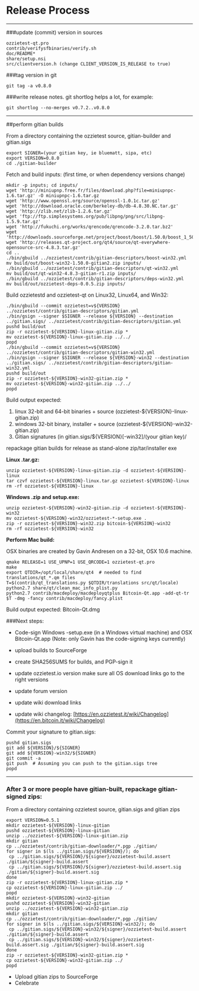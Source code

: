 Release Process
====================

* * *

###update (commit) version in sources


	ozzietest-qt.pro
	contrib/verifysfbinaries/verify.sh
	doc/README*
	share/setup.nsi
	src/clientversion.h (change CLIENT_VERSION_IS_RELEASE to true)

###tag version in git

	git tag -a v0.8.0

###write release notes. git shortlog helps a lot, for example:

	git shortlog --no-merges v0.7.2..v0.8.0

* * *

##perform gitian builds

 From a directory containing the ozzietest source, gitian-builder and gitian.sigs
  
	export SIGNER=(your gitian key, ie bluematt, sipa, etc)
	export VERSION=0.8.0
	cd ./gitian-builder

 Fetch and build inputs: (first time, or when dependency versions change)

	mkdir -p inputs; cd inputs/
	wget 'http://miniupnp.free.fr/files/download.php?file=miniupnpc-1.6.tar.gz' -O miniupnpc-1.6.tar.gz
	wget 'http://www.openssl.org/source/openssl-1.0.1c.tar.gz'
	wget 'http://download.oracle.com/berkeley-db/db-4.8.30.NC.tar.gz'
	wget 'http://zlib.net/zlib-1.2.6.tar.gz'
	wget 'ftp://ftp.simplesystems.org/pub/libpng/png/src/libpng-1.5.9.tar.gz'
	wget 'http://fukuchi.org/works/qrencode/qrencode-3.2.0.tar.bz2'
	wget 'http://downloads.sourceforge.net/project/boost/boost/1.50.0/boost_1_50_0.tar.bz2'
	wget 'http://releases.qt-project.org/qt4/source/qt-everywhere-opensource-src-4.8.3.tar.gz'
	cd ..
	./bin/gbuild ../ozzietest/contrib/gitian-descriptors/boost-win32.yml
	mv build/out/boost-win32-1.50.0-gitian2.zip inputs/
	./bin/gbuild ../ozzietest/contrib/gitian-descriptors/qt-win32.yml
	mv build/out/qt-win32-4.8.3-gitian-r1.zip inputs/
	./bin/gbuild ../ozzietest/contrib/gitian-descriptors/deps-win32.yml
	mv build/out/ozzietest-deps-0.0.5.zip inputs/

 Build ozzietestd and ozzietest-qt on Linux32, Linux64, and Win32:
  
	./bin/gbuild --commit ozzietest=v${VERSION} ../ozzietest/contrib/gitian-descriptors/gitian.yml
	./bin/gsign --signer $SIGNER --release ${VERSION} --destination ../gitian.sigs/ ../ozzietest/contrib/gitian-descriptors/gitian.yml
	pushd build/out
	zip -r ozzietest-${VERSION}-linux-gitian.zip *
	mv ozzietest-${VERSION}-linux-gitian.zip ../../
	popd
	./bin/gbuild --commit ozzietest=v${VERSION} ../ozzietest/contrib/gitian-descriptors/gitian-win32.yml
	./bin/gsign --signer $SIGNER --release ${VERSION}-win32 --destination ../gitian.sigs/ ../ozzietest/contrib/gitian-descriptors/gitian-win32.yml
	pushd build/out
	zip -r ozzietest-${VERSION}-win32-gitian.zip *
	mv ozzietest-${VERSION}-win32-gitian.zip ../../
	popd

  Build output expected:

  1. linux 32-bit and 64-bit binaries + source (ozzietest-${VERSION}-linux-gitian.zip)
  2. windows 32-bit binary, installer + source (ozzietest-${VERSION}-win32-gitian.zip)
  3. Gitian signatures (in gitian.sigs/${VERSION}[-win32]/(your gitian key)/

repackage gitian builds for release as stand-alone zip/tar/installer exe

**Linux .tar.gz:**

	unzip ozzietest-${VERSION}-linux-gitian.zip -d ozzietest-${VERSION}-linux
	tar czvf ozzietest-${VERSION}-linux.tar.gz ozzietest-${VERSION}-linux
	rm -rf ozzietest-${VERSION}-linux

**Windows .zip and setup.exe:**

	unzip ozzietest-${VERSION}-win32-gitian.zip -d ozzietest-${VERSION}-win32
	mv ozzietest-${VERSION}-win32/ozzietest-*-setup.exe .
	zip -r ozzietest-${VERSION}-win32.zip bitcoin-${VERSION}-win32
	rm -rf ozzietest-${VERSION}-win32

**Perform Mac build:**

  OSX binaries are created by Gavin Andresen on a 32-bit, OSX 10.6 machine.

	qmake RELEASE=1 USE_UPNP=1 USE_QRCODE=1 ozzietest-qt.pro
	make
	export QTDIR=/opt/local/share/qt4  # needed to find translations/qt_*.qm files
	T=$(contrib/qt_translations.py $QTDIR/translations src/qt/locale)
	python2.7 share/qt/clean_mac_info_plist.py
	python2.7 contrib/macdeploy/macdeployqtplus Bitcoin-Qt.app -add-qt-tr $T -dmg -fancy contrib/macdeploy/fancy.plist

 Build output expected: Bitcoin-Qt.dmg

###Next steps:

* Code-sign Windows -setup.exe (in a Windows virtual machine) and
  OSX Bitcoin-Qt.app (Note: only Gavin has the code-signing keys currently)

* upload builds to SourceForge

* create SHA256SUMS for builds, and PGP-sign it

* update ozzietest.io version
  make sure all OS download links go to the right versions

* update forum version

* update wiki download links

* update wiki changelog: [https://en.ozzietest.it/wiki/Changelog](https://en.bitcoin.it/wiki/Changelog)

Commit your signature to gitian.sigs:

	pushd gitian.sigs
	git add ${VERSION}/${SIGNER}
	git add ${VERSION}-win32/${SIGNER}
	git commit -a
	git push  # Assuming you can push to the gitian.sigs tree
	popd

-------------------------------------------------------------------------

### After 3 or more people have gitian-built, repackage gitian-signed zips:

From a directory containing ozzietest source, gitian.sigs and gitian zips

	export VERSION=0.5.1
	mkdir ozzietest-${VERSION}-linux-gitian
	pushd ozzietest-${VERSION}-linux-gitian
	unzip ../ozzietest-${VERSION}-linux-gitian.zip
	mkdir gitian
	cp ../ozzietest/contrib/gitian-downloader/*.pgp ./gitian/
	for signer in $(ls ../gitian.sigs/${VERSION}/); do
	 cp ../gitian.sigs/${VERSION}/${signer}/ozzietest-build.assert ./gitian/${signer}-build.assert
	 cp ../gitian.sigs/${VERSION}/${signer}/ozzietest-build.assert.sig ./gitian/${signer}-build.assert.sig
	done
	zip -r ozzietest-${VERSION}-linux-gitian.zip *
	cp ozzietest-${VERSION}-linux-gitian.zip ../
	popd
	mkdir ozzietest-${VERSION}-win32-gitian
	pushd ozzietest-${VERSION}-win32-gitian
	unzip ../ozzietest-${VERSION}-win32-gitian.zip
	mkdir gitian
	cp ../ozzietest/contrib/gitian-downloader/*.pgp ./gitian/
	for signer in $(ls ../gitian.sigs/${VERSION}-win32/); do
	 cp ../gitian.sigs/${VERSION}-win32/${signer}/ozzietest-build.assert ./gitian/${signer}-build.assert
	 cp ../gitian.sigs/${VERSION}-win32/${signer}/ozzietest-build.assert.sig ./gitian/${signer}-build.assert.sig
	done
	zip -r ozzietest-${VERSION}-win32-gitian.zip *
	cp ozzietest-${VERSION}-win32-gitian.zip ../
	popd

- Upload gitian zips to SourceForge
- Celebrate 
